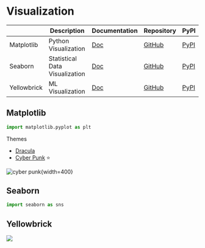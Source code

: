 Visualization
===

|             | Description                    | Documentation                                   | Repository                                                | PyPI                                          |
| ----------- | ------------------------------ | ----------------------------------------------- | --------------------------------------------------------- | --------------------------------------------- |
| Matplotlib  | Python Visualization           | [Doc](https://matplotlib.org/stable/index.html) | [GitHub](https://github.com/matplotlib/matplotlib)        | [PyPI](https://pypi.org/project/matplotlib/)  |
| Seaborn     | Statistical Data Visualization | [Doc](https://seaborn.pydata.org/)              | [GitHub](https://github.com/mwaskom/seaborn)              | [PyPI](https://pypi.org/project/seaborn/)     |
| Yellowbrick | ML Visualization               | [Doc](https://www.scikit-yb.org/en/latest/)     | [GitHub](https://github.com/DistrictDataLabs/yellowbrick) | [PyPI](https://pypi.org/project/yellowbrick/) |

Matplotlib
---

```python
import matplotlib.pyplot as plt
```

Themes

- [Dracula](https://draculatheme.com/matplotlib)
- [Cyber Punk](https://github.com/dhaitz/mplcyberpunk) ⭐️

![cyber punk](https://github.com/dhaitz/mplcyberpunk/raw/master/img/demo.png){width=400}

Seaborn
---

```python
import seaborn as sns
```

Yellowbrick
---

![](https://www.scikit-yb.org/en/latest/_images/banner.png)
